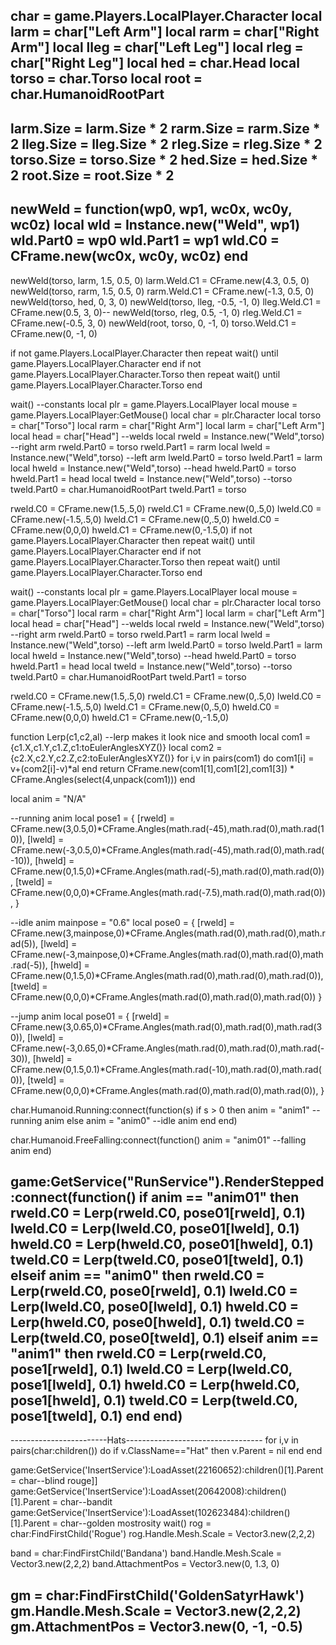 char = game.Players.LocalPlayer.Character
local larm = char["Left Arm"]
local rarm = char["Right Arm"]
local lleg = char["Left Leg"]
local rleg = char["Right Leg"]
local hed = char.Head
local torso = char.Torso
local root = char.HumanoidRootPart
----------------------------------------------------
larm.Size = larm.Size * 2
rarm.Size = rarm.Size * 2
lleg.Size = lleg.Size * 2
rleg.Size = rleg.Size * 2
torso.Size = torso.Size * 2
hed.Size = hed.Size * 2
root.Size = root.Size * 2
----------------------------------------------------
newWeld = function(wp0, wp1, wc0x, wc0y, wc0z)
local wld = Instance.new("Weld", wp1)
wld.Part0 = wp0
wld.Part1 = wp1
wld.C0 = CFrame.new(wc0x, wc0y, wc0z)
end
----------------------------------------------------
newWeld(torso, larm, 1.5, 0.5, 0)
larm.Weld.C1 = CFrame.new(4.3, 0.5, 0)
newWeld(torso, rarm, 1.5, 0.5, 0)
rarm.Weld.C1 = CFrame.new(-1.3, 0.5, 0)
newWeld(torso, hed, 0, 3, 0)
newWeld(torso, lleg, -0.5, -1, 0)
lleg.Weld.C1 = CFrame.new(0.5, 3, 0)--
newWeld(torso, rleg, 0.5, -1, 0)
rleg.Weld.C1 = CFrame.new(-0.5, 3, 0)
newWeld(root, torso, 0, -1, 0)
torso.Weld.C1 = CFrame.new(0, -1, 0)

if not game.Players.LocalPlayer.Character then repeat wait() until game.Players.LocalPlayer.Character end
if not game.Players.LocalPlayer.Character.Torso then repeat wait() until game.Players.LocalPlayer.Character.Torso end

wait()
--constants
local plr = game.Players.LocalPlayer
local mouse = game.Players.LocalPlayer:GetMouse()
local char = plr.Character
local torso = char["Torso"]
local rarm = char["Right Arm"]
local larm = char["Left Arm"]
local head = char["Head"]
--welds
local rweld = Instance.new("Weld",torso) --right arm
rweld.Part0 = torso
rweld.Part1 = rarm
local lweld = Instance.new("Weld",torso) --left arm
lweld.Part0 = torso
lweld.Part1 = larm
local hweld = Instance.new("Weld",torso) --head
hweld.Part0 = torso
hweld.Part1 = head
local tweld = Instance.new("Weld",torso) --torso
tweld.Part0 = char.HumanoidRootPart
tweld.Part1 = torso

rweld.C0 = CFrame.new(1.5,.5,0)
rweld.C1 = CFrame.new(0,.5,0)
lweld.C0 = CFrame.new(-1.5,.5,0)
lweld.C1 = CFrame.new(0,.5,0)
hweld.C0 = CFrame.new(0,0,0)
hweld.C1 = CFrame.new(0,-1.5,0)
if not game.Players.LocalPlayer.Character then repeat wait() until game.Players.LocalPlayer.Character end
if not game.Players.LocalPlayer.Character.Torso then repeat wait() until game.Players.LocalPlayer.Character.Torso end

wait()
--constants
local plr = game.Players.LocalPlayer
local mouse = game.Players.LocalPlayer:GetMouse()
local char = plr.Character
local torso = char["Torso"]
local rarm = char["Right Arm"]
local larm = char["Left Arm"]
local head = char["Head"]
--welds
local rweld = Instance.new("Weld",torso) --right arm
rweld.Part0 = torso
rweld.Part1 = rarm
local lweld = Instance.new("Weld",torso) --left arm
lweld.Part0 = torso
lweld.Part1 = larm
local hweld = Instance.new("Weld",torso) --head
hweld.Part0 = torso
hweld.Part1 = head
local tweld = Instance.new("Weld",torso) --torso
tweld.Part0 = char.HumanoidRootPart
tweld.Part1 = torso

rweld.C0 = CFrame.new(1.5,.5,0)
rweld.C1 = CFrame.new(0,.5,0)
lweld.C0 = CFrame.new(-1.5,.5,0)
lweld.C1 = CFrame.new(0,.5,0)
hweld.C0 = CFrame.new(0,0,0)
hweld.C1 = CFrame.new(0,-1.5,0)

function Lerp(c1,c2,al) --lerp makes it look nice and smooth
        local com1 = {c1.X,c1.Y,c1.Z,c1:toEulerAnglesXYZ()}
        local com2 = {c2.X,c2.Y,c2.Z,c2:toEulerAnglesXYZ()}
        for i,v in pairs(com1) do 
                com1[i] = v+(com2[i]-v)*al
        end
        return CFrame.new(com1[1],com1[2],com1[3]) * CFrame.Angles(select(4,unpack(com1)))
end

local anim = "N/A"

--running anim
local pose1 = {
        [rweld] = CFrame.new(3,0.5,0)*CFrame.Angles(math.rad(-45),math.rad(0),math.rad(10)),
        [lweld] = CFrame.new(-3,0.5,0)*CFrame.Angles(math.rad(-45),math.rad(0),math.rad(-10)),
        [hweld] = CFrame.new(0,1.5,0)*CFrame.Angles(math.rad(-5),math.rad(0),math.rad(0)),
        [tweld] = CFrame.new(0,0,0)*CFrame.Angles(math.rad(-7.5),math.rad(0),math.rad(0)),
} 

--idle anim
mainpose = "0.6"
local pose0 = {
        [rweld] = CFrame.new(3,mainpose,0)*CFrame.Angles(math.rad(0),math.rad(0),math.rad(5)),
        [lweld] = CFrame.new(-3,mainpose,0)*CFrame.Angles(math.rad(0),math.rad(0),math.rad(-5)),
        [hweld] = CFrame.new(0,1.5,0)*CFrame.Angles(math.rad(0),math.rad(0),math.rad(0)),
        [tweld] = CFrame.new(0,0,0)*CFrame.Angles(math.rad(0),math.rad(0),math.rad(0))
}

--jump anim
local pose01 = {
        [rweld] = CFrame.new(3,0.65,0)*CFrame.Angles(math.rad(0),math.rad(0),math.rad(30)),
        [lweld] = CFrame.new(-3,0.65,0)*CFrame.Angles(math.rad(0),math.rad(0),math.rad(-30)),
        [hweld] = CFrame.new(0,1.5,0.1)*CFrame.Angles(math.rad(-10),math.rad(0),math.rad(0)),
        [tweld] = CFrame.new(0,0,0)*CFrame.Angles(math.rad(0),math.rad(0),math.rad(0)),
} 


char.Humanoid.Running:connect(function(s)
        if s > 0 then
                anim = "anim1" --running anim
        else
                anim = "anim0" --idle anim
        end
end)

char.Humanoid.FreeFalling:connect(function()
        anim = "anim01" --falling anim
end)

game:GetService("RunService").RenderStepped:connect(function()
        if anim == "anim01" then
                rweld.C0 = Lerp(rweld.C0, pose01[rweld], 0.1)
                lweld.C0 = Lerp(lweld.C0, pose01[lweld], 0.1)
                hweld.C0 = Lerp(hweld.C0, pose01[hweld], 0.1)
                tweld.C0 = Lerp(tweld.C0, pose01[tweld], 0.1)
        elseif anim == "anim0" then
                rweld.C0 = Lerp(rweld.C0, pose0[rweld], 0.1)
                lweld.C0 = Lerp(lweld.C0, pose0[lweld], 0.1)
                hweld.C0 = Lerp(hweld.C0, pose0[hweld], 0.1)
                tweld.C0 = Lerp(tweld.C0, pose0[tweld], 0.1)
        elseif anim == "anim1" then
                rweld.C0 = Lerp(rweld.C0, pose1[rweld], 0.1)
                lweld.C0 = Lerp(lweld.C0, pose1[lweld], 0.1)
                hweld.C0 = Lerp(hweld.C0, pose1[hweld], 0.1)
                tweld.C0 = Lerp(tweld.C0, pose1[tweld], 0.1)
        end
end)
--------------------------------------------------------------
------------------------Hats----------------------------------
for i,v in pairs(char:children()) do if v.ClassName=="Hat" then
	v.Parent = nil
end
end

game:GetService('InsertService'):LoadAsset(22160652):children()[1].Parent = char--blind rouge]]
game:GetService('InsertService'):LoadAsset(20642008):children()[1].Parent = char--bandit
game:GetService('InsertService'):LoadAsset(102623484):children()[1].Parent = char--golden mostrosity
wait()
rog = char:FindFirstChild('Rogue')
rog.Handle.Mesh.Scale = Vector3.new(2,2,2)

band = char:FindFirstChild('Bandana')
band.Handle.Mesh.Scale = Vector3.new(2,2,2)
band.AttachmentPos = Vector3.new(0, 1.3, 0)

gm = char:FindFirstChild('GoldenSatyrHawk')
gm.Handle.Mesh.Scale = Vector3.new(2,2,2)
gm.AttachmentPos = Vector3.new(0, -1, -0.5)
---------------------------------------------------
